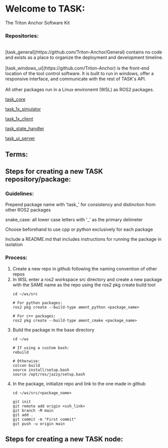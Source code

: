 # Welcome to TASK:
The Triton Anchor Software Kit

### Repositories:

<br />
[task_general](https://github.com/Triton-Anchor/General) contains no code and exists as a place to organize the deployment and development timeline.
<br />

<br />
[task_windows_ui](https://github.com/Triton-Anchor) is the front-end location of the tool control software. It is built to run in windows, offer a responsive interface, and communicate with the rest of TASK's API.
<br />

<br />
All other packages run in a Linux environemt (WSL) as ROS2 packages.
<br />

[task_core](https://github.com/Triton-Anchor)

[task_1x_simulator](https://github.com/Triton-Anchor)
     
[task_1x_client](https://github.com/Triton-Anchor/task_1x_client)
     
[task_state_handler](https://github.com/Triton-Anchor)

[task_ui_server](https://github.com/Triton-Anchor)

## Terms:

## Steps for creating a new TASK repository/package:

### Guidelines:
Prepend package name with 'task_' for consistency and distinction from other ROS2 packages

snake_case: all lower case letters with '_' as the primary delimeter

Choose beforehand to use cpp or python exclusively for each package

Include a README.md that includes instructions for running the package in isolation

### Process:

1. Create a new repo in github following the naming convention of other repos
2. In WSL enter a ros2 workspace src directory and create a new package with the SAME name as the repo using the ros2 pkg create build tool
   ```
   cd ~/ws/src

   # For python packages:
   ros2 pkg create --build-type ament_python <package_name>
   
   # For c++ packages:
   ros2 pkg create --build-type ament_cmake <package_name>
   ```
3. Build the package in the base directory
   ```
   cd ~/ws
   
   # If using a custom bash:
   rebuild
   
   # Otherwise:
   colcon build
   source install/setup.bash
   source /opt/ros/jazzy/setup.bash
   ```
4. In the package, initialize repo and link to the one made in github
   ```
   cd ~/ws/src/<package_name>
   
   git init
   git remote add origin <ssh_link>
   git branch -M main
   git add .
   git commit -m "First commit"
   git push -u origin main
   ```
   
## Steps for creating a new TASK node:

